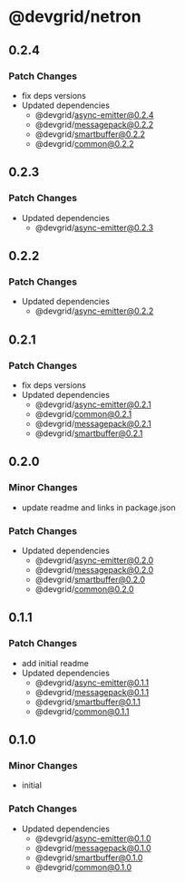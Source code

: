 # @devgrid/netron

## 0.2.4

### Patch Changes

- fix deps versions
- Updated dependencies
  - @devgrid/async-emitter@0.2.4
  - @devgrid/messagepack@0.2.2
  - @devgrid/smartbuffer@0.2.2
  - @devgrid/common@0.2.2

## 0.2.3

### Patch Changes

- Updated dependencies
  - @devgrid/async-emitter@0.2.3

## 0.2.2

### Patch Changes

- Updated dependencies
  - @devgrid/async-emitter@0.2.2

## 0.2.1

### Patch Changes

- fix deps versions
- Updated dependencies
  - @devgrid/async-emitter@0.2.1
  - @devgrid/common@0.2.1
  - @devgrid/messagepack@0.2.1
  - @devgrid/smartbuffer@0.2.1

## 0.2.0

### Minor Changes

- update readme and links in package.json

### Patch Changes

- Updated dependencies
  - @devgrid/async-emitter@0.2.0
  - @devgrid/messagepack@0.2.0
  - @devgrid/smartbuffer@0.2.0
  - @devgrid/common@0.2.0

## 0.1.1

### Patch Changes

- add initial readme
- Updated dependencies
  - @devgrid/async-emitter@0.1.1
  - @devgrid/messagepack@0.1.1
  - @devgrid/smartbuffer@0.1.1
  - @devgrid/common@0.1.1

## 0.1.0

### Minor Changes

- initial

### Patch Changes

- Updated dependencies
  - @devgrid/async-emitter@0.1.0
  - @devgrid/messagepack@0.1.0
  - @devgrid/smartbuffer@0.1.0
  - @devgrid/common@0.1.0
